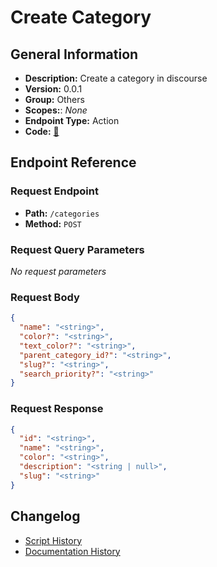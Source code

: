 # Create Category

## General Information

- **Description:** Create a category in discourse
- **Version:** 0.0.1
- **Group:** Others
- **Scopes:**: _None_
- **Endpoint Type:** Action
- **Code:** [🔗](https://github.com/NangoHQ/integration-templates/tree/main/integrations/discourse/actions/create-category.ts)

## Endpoint Reference

### Request Endpoint

- **Path:** `/categories`
- **Method:** `POST`

### Request Query Parameters

_No request parameters_

### Request Body

```json
{
  "name": "<string>",
  "color?": "<string>",
  "text_color?": "<string>",
  "parent_category_id?": "<string>",
  "slug?": "<string>",
  "search_priority?": "<string>"
}
```

### Request Response

```json
{
  "id": "<string>",
  "name": "<string>",
  "color": "<string>",
  "description": "<string | null>",
  "slug": "<string>"
}
```

## Changelog

- [Script History](https://github.com/NangoHQ/integration-templates/commits/main/integrations/discourse/actions/create-category.ts)
- [Documentation History](https://github.com/NangoHQ/integration-templates/commits/main/integrations/discourse/actions/create-category.md)
